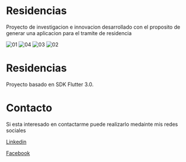 # Residencias

Proyecto de investigacion e innovacion desarrollado con el proposito de generar una aplicacion para el tramite de residencia

![01](https://user-images.githubusercontent.com/49756024/200091367-c8f3e609-0ed0-405d-90f3-8fa3619b2e42.jpeg)
![04](https://user-images.githubusercontent.com/49756024/200091368-5f6049ff-3500-4b0b-8fb2-9078a3d18fdb.jpeg)
![03](https://user-images.githubusercontent.com/49756024/200091370-16d89836-6d87-427e-b415-38c59a2885bf.jpeg)
![02](https://user-images.githubusercontent.com/49756024/200091366-a9f96e32-b1b4-4398-84e5-ba0a3461d120.jpeg)

# Residencias

Proyecto basado en SDK Flutter 3.0.

# Contacto

Si esta interesado en contactarme puede realizarlo medainte mis redes sociales

[Linkedin](https://www.linkedin.com/in/macoronadob)

[Facebook](https://www.facebook.com/marcoalberto.coronadobaquero)
